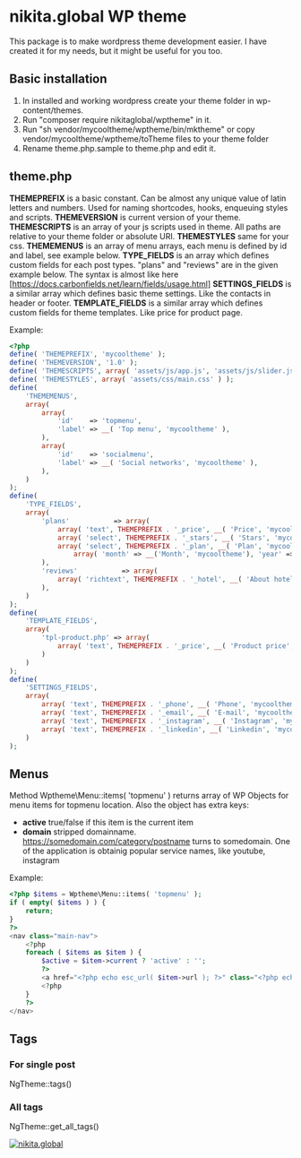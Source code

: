 # nikita.global WP theme
This package is to make wordpress theme development easier. I have created it for my needs, but it might be useful for you too.

## Basic installation
1. In installed and working wordpress create your theme folder in wp-content/themes. 
2. Run "composer require nikitaglobal/wptheme" in it.
3. Run "sh vendor/mycooltheme/wptheme/bin/mktheme" or copy vendor/mycooltheme/wptheme/toTheme files to your theme folder
4. Rename theme.php.sample to theme.php and edit it.

## theme.php
**THEMEPREFIX** is a basic constant. Can be almost any unique value of latin letters and numbers. Used for naming shortcodes, hooks, enqueuing styles and scripts.
**THEMEVERSION** is current version of your theme.
**THEMESCRIPTS** is an array of your js scripts used in theme. All paths are relative to your theme folder or absolute URI.
**THEMESTYLES** same for your css.
**THEMEMENUS** is an array of menu arrays, each menu is defined by id and label, see example below.
**TYPE_FIELDS** is an array which defines custom fields for each post types. "plans" and "reviews" are in the given example below. The syntax is almost like here [https://docs.carbonfields.net/learn/fields/usage.html]
**SETTINGS_FIELDS** is a similar array which defines basic theme settings. Like the contacts in header or footer.
**TEMPLATE_FIELDS** is a similar array which defines custom fields for theme templates. Like price for product page.

Example:
```php
<?php
define( 'THEMEPREFIX', 'mycooltheme' );
define( 'THEMEVERSION', '1.0' );
define( 'THEMESCRIPTS', array( 'assets/js/app.js', 'assets/js/slider.js' ) );
define( 'THEMESTYLES', array( 'assets/css/main.css' ) );
define(
	'THEMEMENUS',
	array(
		array(
			'id'    => 'topmenu',
			'label' => __( 'Top menu', 'mycooltheme' ),
		),
		array(
			'id'    => 'socialmenu',
			'label' => __( 'Social networks', 'mycooltheme' ),
		),
	)
);
define(
	'TYPE_FIELDS',
	array(
		'plans'           => array(
			array( 'text', THEMEPREFIX . '_price', __( 'Price', 'mycooltheme' ) ),
			array( 'select', THEMEPREFIX . '_stars', __( 'Stars', 'mycooltheme' ), array( 1,2,3,4,5 ) ),
			array( 'select', THEMEPREFIX . '_plan', __( 'Plan', 'mycooltheme' ), 
				array( 'month' => __('Month', 'mycooltheme'), 'year' => __('Year', 'mycooltheme') ) ),
		),
		'reviews'           => array(
			array( 'richtext', THEMEPREFIX . '_hotel', __( 'About hotel', 'mycooltheme' ) ),
		),
	)
);
define(
	'TEMPLATE_FIELDS',
	array(
		'tpl-product.php' => array(
			array( 'text', THEMEPREFIX . '_price', __( 'Product price', 'mycooltheme' ) ),
		)
	)
);
define(
	'SETTINGS_FIELDS',
	array(
		array( 'text', THEMEPREFIX . '_phone', __( 'Phone', 'mycooltheme' ) ),
		array( 'text', THEMEPREFIX . '_email', __( 'E-mail', 'mycooltheme' ) ),
		array( 'text', THEMEPREFIX . '_instagram', __( 'Instagram', 'mycooltheme' ) ),
		array( 'text', THEMEPREFIX . '_linkedin', __( 'Linkedin', 'mycooltheme' ) ),
    )
);
```

## Menus

Method Wptheme\Menu::items( 'topmenu' ) returns array of WP Objects for menu items for topmenu location.
Also the object has extra keys:
- **active** true/false if this item is the current item
- **domain** stripped domainname. https://somedomain.com/category/postname turns to somedomain. One of the application is obtainig popular service names, like youtube, instagram

Example:
```php
<?php $items = Wptheme\Menu::items( 'topmenu' );
if ( empty( $items ) ) {
	return;
}
?>
<nav class="main-nav">
	<?php
	foreach ( $items as $item ) {
		$active = $item->current ? 'active' : '';
		?>
		<a href="<?php echo esc_url( $item->url ); ?>" class="<?php echo esc_attr( $active ); ?>"><?php echo esc_html( $item->title ); ?></a>
		<?php
	}
	?>
</nav>
```

## Tags

### For single post

NgTheme::tags()

### All tags

NgTheme::get_all_tags()

[![nikita.global](https://nikita.global/wp-content/themes/ngtheme/img/logo.svg)](https://nikita.global)


